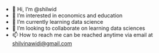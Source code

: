 - 👋 Hi, I’m @shilwid
- 👀 I’m interested in economics and education
- 🌱 I’m currently learning data science
- 💞️ I’m looking to collaborate on learning data sciences
- 📫 How to reach me can be reached anytime via email at shilvinawidi@gmail.com

<!---
shilwid/shilwid is a ✨ special ✨ repository because its `README.md` (this file) appears on your GitHub profile.
You can click the Preview link to take a look at your changes.
--->
